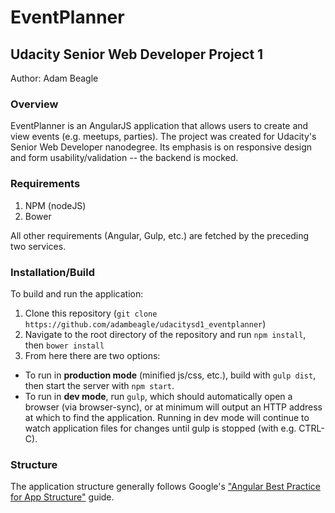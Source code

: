 # EventPlanner
## Udacity Senior Web Developer Project 1

Author: Adam Beagle

### Overview

EventPlanner is an AngularJS application that allows users to create and view events (e.g. meetups, parties). The project was created for Udacity's Senior Web Developer nanodegree. Its emphasis is on responsive design and form usability/validation -- the backend is mocked.

### Requirements

1. NPM (nodeJS)
2. Bower

All other requirements (Angular, Gulp, etc.) are fetched by the preceding two services.

### Installation/Build

To build and run the application:

1. Clone this repository (`git clone https://github.com/adambeagle/udacitysd1_eventplanner`)
2. Navigate to the root directory of the repository and run `npm install`, then `bower install`
3. From here there are two options:
  * To run in **production mode** (minified js/css, etc.), build with `gulp dist`, then start the server with `npm start`. 
  * To run in **dev mode**, run `gulp`, which should automatically open a browser (via browser-sync), or at minimum will output an HTTP address at which to find the application. Running in dev mode will continue to watch application files for changes until gulp is stopped (with e.g. CTRL-C).

### Structure

The application structure generally follows Google's ["Angular Best Practice for App Structure"](https://docs.google.com/document/d/1XXMvReO8-Awi1EZXAXS4PzDzdNvV6pGcuaF4Q9821Es/pub) guide. 

